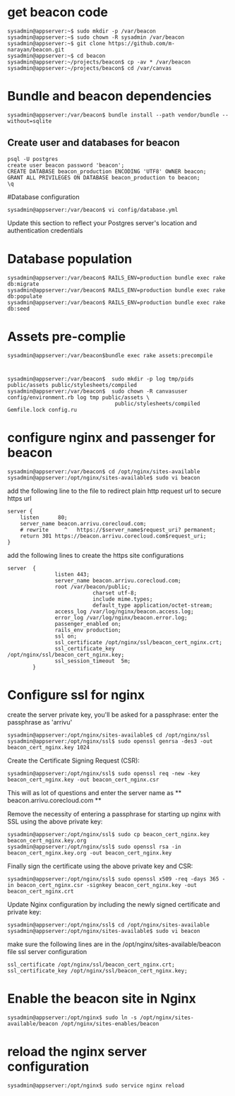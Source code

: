 # get beacon code

```
sysadmin@appserver:~$ sudo mkdir -p /var/beacon
sysadmin@appserver:~$ sudo chown -R sysadmin /var/beacon
sysadmin@appserver:~$ git clone https://github.com/m-narayan/beacon.git
sysadmin@appserver:~$ cd beacon
sysadmin@appserver:~/projects/beacon$ cp -av * /var/beacon
sysadmin@appserver:~/projects/beacon$ cd /var/canvas
```

# Bundle and beacon dependencies

```
sysadmin@appserver:/var/beacon$ bundle install --path vendor/bundle --without=sqlite
```

## Create user and databases for beacon

```
psql -U postgres
create user beacon password 'beacon';
CREATE DATABASE beacon_production ENCODING 'UTF8' OWNER beacon;
GRANT ALL PRIVILEGES ON DATABASE beacon_production to beacon;
\q
```

#Database configuration

```
sysadmin@appserver:/var/beacon$ vi config/database.yml
```
Update this section to reflect your Postgres server's location and authentication credentials

# Database population

```
sysadmin@appserver:/var/beacon$ RAILS_ENV=production bundle exec rake db:migrate
sysadmin@appserver:/var/beacon$ RAILS_ENV=production bundle exec rake db:populate
sysadmin@appserver:/var/beacon$ RAILS_ENV=production bundle exec rake db:seed
```

# Assets pre-complie

```
sysadmin@appserver:/var/beacon$bundle exec rake assets:precompile
```

# 

```
sysadmin@appserver:/var/beacon$  sudo mkdir -p log tmp/pids public/assets public/stylesheets/compiled
sysadmin@appserver:/var/beacon$  sudo chown -R canvasuser config/environment.rb log tmp public/assets \
                                  public/stylesheets/compiled Gemfile.lock config.ru
```

# configure nginx and passenger for beacon
```
sysadmin@appserver:/var/beacon$ cd /opt/nginx/sites-available
sysadmin@appserver:/opt/nginx/sites-available$ sudo vi beacon 
```

add the following line to the file to redirect plain http request url to secure https url

```
server {
    listen      80;
    server_name beacon.arrivu.corecloud.com;
    # rewrite     ^   https://$server_name$request_uri? permanent;
    return 301 https://beacon.arrivu.corecloud.com$request_uri;
}
```

add the following lines to create the https site configurations

```
server  {
               listen 443;
               server_name beacon.arrivu.corecloud.com;
               root /var/beacon/public;
                           charset utf-8;
                           include mime.types;
                           default_type application/octet-stream;
               access_log /var/log/nginx/beacon.access.log;
               error_log /var/log/nginx/beacon.error.log;
               passenger_enabled on;
               rails_env production;
               ssl on;
               ssl_certificate /opt/nginx/ssl/beacon_cert_nginx.crt;
               ssl_certificate_key /opt/nginx/ssl/beacon_cert_nginx.key;
               ssl_session_timeout  5m;
        }

```

# Configure ssl for nginx

create the server private key, you'll be asked for a passphrase: enter the passphrase as 'arrivu'

```
sysadmin@appserver:/opt/nginx/sites-available$ cd /opt/nginx/ssl
sysadmin@appserver:/opt/nginx/ssl$ sudo openssl genrsa -des3 -out beacon_cert_nginx.key 1024
```

Create the Certificate Signing Request (CSR):

```
sysadmin@appserver:/opt/nginx/ssl$ sudo openssl req -new -key beacon_cert_nginx.key -out beacon_cert_nginx.csr
```

This will as lot of questions and enter the server name as ** beacon.arrivu.corecloud.com **

Remove the necessity of entering a passphrase for starting up nginx with SSL using the above private key:

```
sysadmin@appserver:/opt/nginx/ssl$ sudo cp beacon_cert_nginx.key beacon_cert_nginx.key.org
sysadmin@appserver:/opt/nginx/ssl$ sudo openssl rsa -in beacon_cert_nginx.key.org -out beacon_cert_nginx.key
```

Finally sign the certificate using the above private key and CSR:

```
sysadmin@appserver:/opt/nginx/ssl$ sudo openssl x509 -req -days 365 -in beacon_cert_nginx.csr -signkey beacon_cert_nginx.key -out beacon_cert_nginx.crt
```
Update Nginx configuration by including the newly signed certificate and private key:

```
sysadmin@appserver:/opt/nginx/ssl$ cd /opt/nginx/sites-available
sysadmin@appserver:/opt/nginx/sites-available$ sudo vi beacon
```
make sure the following lines are in the /opt/nginx/sites-available/beacon file ssl server configuration

```
ssl_certificate /opt/nginx/ssl/beacon_cert_nginx.crt;
ssl_certificate_key /opt/nginx/ssl/beacon_cert_nginx.key;
```
 
# Enable the beacon site in Nginx

```
sysadmin@appserver:/opt/nginx$ sudo ln -s /opt/nginx/sites-available/beacon /opt/nginx/sites-enables/beacon
```

# reload the nginx server configuration

```
sysadmin@appserver:/opt/nginx$ sudo service nginx reload 
```